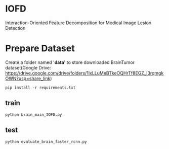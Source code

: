 # IOFD
Interaction-Oriented Feature Decomposition for Medical Image Lesion Detection

# Prepare Dataset
Create a folder named '**data**' to store downloaded BrainTumor dataset(Google Drive: https://drive.google.com/drive/folders/1IxLLuMeBTkeOQHrTf8EGZ_I3rqmgkOWN?usp=share_link)

`pip install -r requirements.txt`

## train 
`python brain_main_IOFD.py`

## test
`python evaluate_brain_faster_rcnn.py`
  
